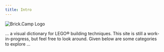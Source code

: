 ```yaml
---
title: Intro
---
```

![Brick.Camp Logo](themes://brick-camp/images/logo_large.png?cropResize=200,200&classes=mx-auto,d-block,img-fluid)

... a visual dictionary for LEGO® building techniques. This site is still a work-in-progress, but feel free to look around. Given below are some categories to explore ...